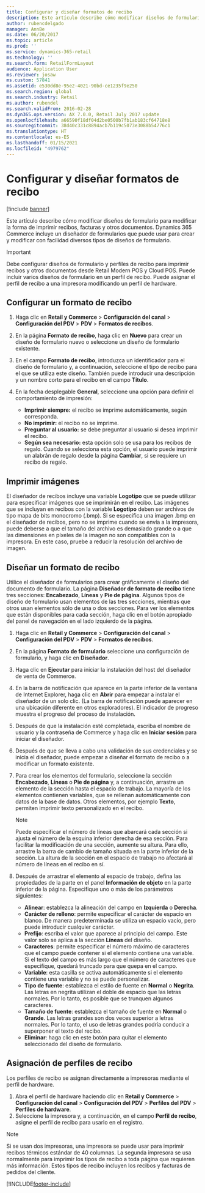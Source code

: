 ```yaml
---
title: Configurar y diseñar formatos de recibo
description: Este artículo describe cómo modificar diseños de formulario para modificar la forma de imprimir recibos, facturas y otros documentos. Dynamics 365 Commerce incluye un diseñador de formularios que puede usar para crear y modificar con facilidad diversos tipos de diseños de formulario.
author: rubencdelgado
manager: AnnBe
ms.date: 06/20/2017
ms.topic: article
ms.prod: ''
ms.service: dynamics-365-retail
ms.technology: ''
ms.search.form: RetailFormLayout
audience: Application User
ms.reviewer: josaw
ms.custom: 57841
ms.assetid: e530dd8e-95e2-4021-90bd-ce1235f9e250
ms.search.region: global
ms.search.industry: Retail
ms.author: rubendel
ms.search.validFrom: 2016-02-28
ms.dyn365.ops.version: AX 7.0.0, Retail July 2017 update
ms.openlocfilehash: a66590f18df04d2be0500b7fb1ab183cf64718e8
ms.sourcegitcommit: 38d40c331c8894acb7b119c5073e3088b54776c1
ms.translationtype: HT
ms.contentlocale: es-ES
ms.lasthandoff: 01/15/2021
ms.locfileid: "4979762"
---
```

# <a name="set-up-and-design-receipt-formats"></a>Configurar y diseñar formatos de recibo

[!include [banner](includes/banner.md)]

Este artículo describe cómo modificar diseños de formulario para modificar la forma de imprimir recibos, facturas y otros documentos. Dynamics 365 Commerce incluye un diseñador de formularios que puede usar para crear y modificar con facilidad diversos tipos de diseños de formulario.

> [!IMPORTANT]
> Debe configurar diseños de formulario y perfiles de recibo para imprimir recibos y otros documentos desde Retail Modern POS y Cloud POS. Puede incluir varios diseños de formulario en un perfil de recibo. Puede asignar el perfil de recibo a una impresora modificando un perfil de hardware.

## <a name="set-up-a-receipt-format"></a>Configurar un formato de recibo

1. Haga clic en **Retail y Commerce** &gt; **Configuración del canal** &gt; **Configuración del PDV** &gt; **PDV** &gt; **Formatos de recibos**.
2. En la página **Formato de recibo**, haga clic en **Nuevo** para crear un diseño de formulario nuevo o seleccione un diseño de formulario existente.
3. En el campo **Formato de recibo**, introduzca un identificador para el diseño de formulario y, a continuación, seleccione el tipo de recibo para el que se utiliza este diseño. También puede introducir una descripción y un nombre corto para el recibo en el campo **Título**.
4. En la fecha desplegable **General**, seleccione una opción para definir el comportamiento de impresión:

    - **Imprimir siempre:** el recibo se imprime automáticamente, según corresponda.
    - **No imprimir:** el recibo no se imprime.
    - **Preguntar al usuario:** se debe preguntar al usuario si desea imprimir el recibo.
    - **Según sea necesario:** esta opción solo se usa para los recibos de regalo. Cuando se selecciona esta opción, el usuario puede imprimir un alabrán de regalo desde la página **Cambiar**, si se requiere un recibo de regalo.

## <a name="print-images"></a>Imprimir imágenes

El diseñador de recibos incluye una variable **Logotipo** que se puede utilizar para especificar imágenes que se imprimirán en el recibo. Las imágenes que se incluyan en recibos con la variable **Logotipo** deben ser archivos de tipo mapa de bits monocromo (.bmp). Si se especifica una imagen .bmp en el diseñador de recibos, pero no se imprime cuando se envía a la impresora, puede deberse a que el tamaño del archivo es demasiado grande o a que las dimensiones en píxeles de la imagen no son compatibles con la impresora. En este caso, pruebe a reducir la resolución del archivo de imagen.   

## <a name="design-a-receipt-format"></a>Diseñar un formato de recibo

Utilice el diseñador de formularios para crear gráficamente el diseño del documento de formulario. La página **Diseñador de formato de recibo** tiene tres secciones: **Encabezado**, **Líneas** y **Pie de página**. Algunos tipos de diseño de formulario usan elementos de las tres secciones, mientras que otros usan elementos sólo de una o dos secciones. Para ver los elementos que están disponibles para cada sección, haga clic en el botón apropiado del panel de navegación en el lado izquierdo de la página.

1. Haga clic en **Retail y Commerce** &gt; **Configuración del canal** &gt; **Configuración del PDV** &gt; **PDV** &gt; **Formatos de recibos**.
2. En la página **Formato de formulario** seleccione una configuración de formulario, y haga clic en **Diseñador**.
3. Haga clic en **Ejecutar** para iniciar la instalación del host del diseñador de venta de Commerce.
4. En la barra de notificación que aparece en la parte inferior de la ventana de Internet Explorer, haga clic en **Abrir** para empezar a instalar el diseñador de un solo clic. (La barra de notificación puede aparecer en una ubicación diferente en otros exploradores). El indicador de progreso muestra el progreso del proceso de instalación.
5. Después de que la instalación esté completada, escriba el nombre de usuario y la contraseña de Commerce y haga clic en **Iniciar sesión** para iniciar el diseñador.
6. Después de que se lleva a cabo una validación de sus credenciales y se inicia el diseñador, puede empezar a diseñar el formato de recibo o a modificar un formato existente.
7. Para crear los elementos del formulario, seleccione la sección **Encabezado**, **Líneas** o **Pie de página** y, a continuación, arrastre un elemento de la sección hasta el espacio de trabajo. La mayoría de los elementos contienen variables, que se rellenan automáticamente con datos de la base de datos. Otros elementos, por ejemplo **Texto**, permiten imprimir texto personalizado en el recibo.

    > [!NOTE]
    > Puede especificar el número de líneas que abarcará cada sección si ajusta el número de la esquina inferior derecha de esa sección. Para facilitar la modificación de una sección, aumente su altura. Para ello, arrastre la barra de cambio de tamaño situada en la parte inferior de la sección. La altura de la sección en el espacio de trabajo no afectará al número de líneas en el recibo en sí.

8. Después de arrastrar el elemento al espacio de trabajo, defina las propiedades de la parte en el panel **Información de objeto** en la parte inferior de la página. Especifique uno o más de los parámetros siguientes:

    - **Alinear**: establezca la alineación del campo en **Izquierda** o **Derecha**.
    - **Carácter de relleno**: permite especificar el carácter de espacio en blanco. De manera predeterminada se utiliza un espacio vacío, pero puede introducir cualquier carácter.
    - **Prefijo**: escriba el valor que aparece al principio del campo. Este valor solo se aplica a la sección **Líneas** del diseño.
    - **Caracteres**: permite especificar el número máximo de caracteres que el campo puede contener si el elemento contiene una variable. Si el texto del campo es más largo que el número de caracteres que especifique, quedará truncado para que quepa en el campo.
    - **Variable**: esta casilla se activa automáticamente si el elemento contiene una variable y no se puede personalizar.
    - **Tipo de fuente**: establezca el estilo de fuente en **Normal** o **Negrita**. Las letras en negrita utilizan el doble de espacio que las letras normales. Por lo tanto, es posible que se trunquen algunos caracteres.
    - **Tamaño de fuente**: establezca el tamaño de fuente en **Normal** o **Grande**. Las letras grandes son dos veces superior a letras normales. Por lo tanto, el uso de letras grandes podría conducir a superponer el texto del recibo.
    - **Eliminar**: haga clic en este botón para quitar el elemento seleccionado del diseño de formulario.

## <a name="assign-receipt-profiles"></a>Asignación de perfiles de recibo

Los perfiles de recibo se asignan directamente a impresoras mediante el perfil de hardware.

1. Abra el perfil de hardware haciendo clic en **Retail y Commerce** &gt; **Configuración del canal** &gt; **Configuración del PDV** &gt; **Perfiles del PDV** &gt; **Perfiles de hardware**.
2. Seleccione la impresora y, a continuación, en el campo **Perfil de recibo**, asigne el perfil de recibo para usarlo en el registro.

> [!NOTE]
> Si se usan dos impresoras, una impresora se puede usar para imprimir recibos térmicos estándar de 40 columnas. La segunda impresora se usa normalmente para imprimir los tipos de recibo a toda página que requieren más información. Estos tipos de recibo incluyen los recibos y facturas de pedidos del cliente.


[!INCLUDE[footer-include](../includes/footer-banner.md)]